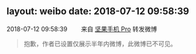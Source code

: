 layout: weibo
date: 2018-07-12 09:58:39
---
<meta name="referrer" content="no-referrer" />

2018-07-12 09:58:39  &nbsp;&nbsp;&nbsp;&nbsp;&nbsp;&nbsp; 来自 <a href="http://app.weibo.com/t/feed/Z4AgP" rel="nofollow">坚果手机 Pro</a>
转发微博
>  抱歉，作者已设置仅展示半年内微博，此微博已不可见。 ​​​
